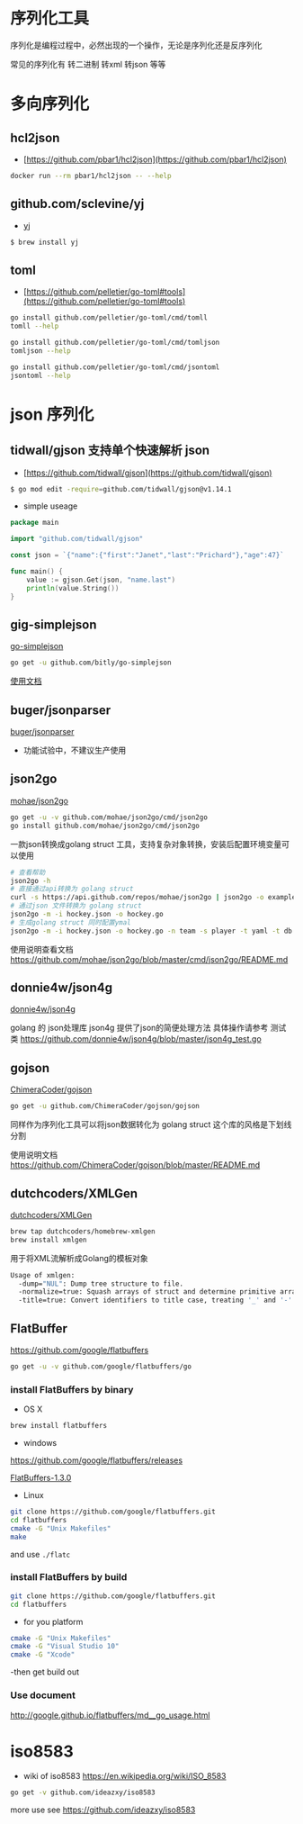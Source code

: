 # 序列化工具

序列化是编程过程中，必然出现的一个操作，无论是序列化还是反序列化

常见的序列化有 转二进制 转xml 转json 等等

# 多向序列化

## hcl2json

- [https://github.com/pbar1/hcl2json](https://github.com/pbar1/hcl2json)

```bash
docker run --rm pbar1/hcl2json -- --help
```

## github.com/sclevine/yj

- [yj](https://github.com/sclevine/yj)

```bash
$ brew install yj
```

## toml

- [https://github.com/pelletier/go-toml#tools](https://github.com/pelletier/go-toml#tools)

```bash
go install github.com/pelletier/go-toml/cmd/tomll
tomll --help

go install github.com/pelletier/go-toml/cmd/tomljson
tomljson --help

go install github.com/pelletier/go-toml/cmd/jsontoml
jsontoml --help
```

# json 序列化

## tidwall/gjson 支持单个快速解析 json

- [https://github.com/tidwall/gjson](https://github.com/tidwall/gjson)

```bash
$ go mod edit -require=github.com/tidwall/gjson@v1.14.1
```

- simple useage

```go
package main

import "github.com/tidwall/gjson"

const json = `{"name":{"first":"Janet","last":"Prichard"},"age":47}`

func main() {
    value := gjson.Get(json, "name.last")
    println(value.String())
}
```

## gig-simplejson

[go-simplejson](https://github.com/bitly/go-simplejson)

```sh
go get -u github.com/bitly/go-simplejson
```

[使用文档](http://godoc.org/github.com/bitly/go-simplejson)

## buger/jsonparser

[buger/jsonparser](https://github.com/buger/jsonparser)

- 功能试验中，不建议生产使用

## json2go

[mohae/json2go](https://github.com/mohae/json2go)

```sh
go get -u -v github.com/mohae/json2go/cmd/json2go
go install github.com/mohae/json2go/cmd/json2go
```

一款json转换成golang struct 工具，支持复杂对象转换，安装后配置环境变量可以使用

```sh
# 查看帮助
json2go -h
# 直接通过api转换为 golang struct
curl -s https://api.github.com/repos/mohae/json2go | json2go -o example/github.go -w -a -n repo
# 通过json 文件转换为 golang struct
json2go -m -i hockey.json -o hockey.go
# 生成golang struct 同时配置ymal
json2go -m -i hockey.json -o hockey.go -n team -s player -t yaml -t db
```

使用说明查看文档 https://github.com/mohae/json2go/blob/master/cmd/json2go/README.md

## donnie4w/json4g

[donnie4w/json4g](https://github.com/donnie4w/json4g)

golang 的 json处理库
json4g 提供了json的简便处理方法
具体操作请参考 测试类 https://github.com/donnie4w/json4g/blob/master/json4g_test.go


## gojson

[ChimeraCoder/gojson](https://github.com/ChimeraCoder/gojson)

```sh
go get -u github.com/ChimeraCoder/gojson/gojson
```

同样作为序列化工具可以将json数据转化为 golang struct 这个库的风格是下划线分割

使用说明文档 https://github.com/ChimeraCoder/gojson/blob/master/README.md

## dutchcoders/XMLGen

[dutchcoders/XMLGen](https://github.com/dutchcoders/XMLGen)

```sh
brew tap dutchcoders/homebrew-xmlgen
brew install xmlgen
```

用于将XML流解析成Golang的模板对象

```sh
Usage of xmlgen:
  -dump="NUL": Dump tree structure to file.
  -normalize=true: Squash arrays of struct and determine primitive array type.
  -title=true: Convert identifiers to title case, treating '_' and '-' as word boundaries.
```


## FlatBuffer

https://github.com/google/flatbuffers

```sh
go get -u -v github.com/google/flatbuffers/go
```

### install FlatBuffers by binary

- OS X

```sh
brew install flatbuffers
```

- windows

https://github.com/google/flatbuffers/releases

[FlatBuffers-1.3.0](https://github.com/google/flatbuffers/releases/download/v1.3.0/flatc_windows_exe.zip)

- Linux

```sh
git clone https://github.com/google/flatbuffers.git
cd flatbuffers
cmake -G "Unix Makefiles"
make
```

and use `./flatc`

### install FlatBuffers by build

```sh
git clone https://github.com/google/flatbuffers.git
cd flatbuffers
```

- for you platform

```sh
cmake -G "Unix Makefiles"
cmake -G "Visual Studio 10"
cmake -G "Xcode"
```

-then get build out


### Use document

http://google.github.io/flatbuffers/md__go_usage.html

# iso8583

- wiki of iso8583 https://en.wikipedia.org/wiki/ISO_8583

```sh
go get -v github.com/ideazxy/iso8583
```

more use see https://github.com/ideazxy/iso8583

